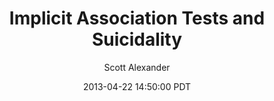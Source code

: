 ---
layout: podcast
title: "Implicit Association Tests and Suicidality"
author: Scott Alexander
description: https://slatestarcodex.com/2013/04/22/implicit-association-tests-and-suicidality/
date: 2013-04-22 14:50:00 PDT
length: 1618014
duration: 404
guid: implicit-association-tests-and-suicidality
---